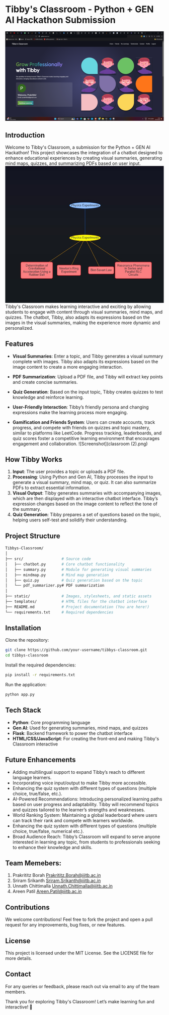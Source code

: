 # Tibby's Classroom - Python + GEN AI Hackathon Submission
![Screenshot](home_page.png)
## Introduction

Welcome to Tibby's Classroom, a submission for the Python + GEN AI Hackathon! This project showcases the integration of a chatbot designed to enhance educational experiences by creating visual summaries, generating mind maps, quizzes, and summarizing PDFs based on user input.
![Mindmap generated by tibby](mind-map.jpg)</br>
Tibby's Classroom makes learning interactive and exciting by allowing students to engage with content through visual summaries, mind maps, and quizzes. The chatbot, Tibby, also adapts its expressions based on the images in the visual summaries, making the experience more dynamic and personalized.
## Features

- **Visual Summaries**: Enter a topic, and Tibby generates a visual summary complete with images. Tibby also adapts its expressions based on the image content to create a more engaging interaction.
  
- **PDF Summarization**: Upload a PDF file, and Tibby will extract key points and create concise summaries.
- **Quiz Generation**: Based on the input topic, Tibby creates quizzes to test knowledge and reinforce learning.
- **User-Friendly Interaction**: Tibby’s friendly persona and changing expressions make the learning process more engaging.
- **Gamification and Friends System**: Users can create accounts, track progress, and compete with friends on quizzes and topic mastery, similar to platforms like LeetCode. Progress tracking, leaderboards, and quiz scores foster a competitive learning environment that encourages engagement and collaboration.
![Screenshot](classroom (2).png)
## How Tibby Works

1. **Input**: The user provides a topic or uploads a PDF file.
2. **Processing**: Using Python and Gen AI, Tibby processes the input to generate a visual summary, mind map, or quiz. It can also summarize PDFs to extract essential information.
3. **Visual Output**: Tibby generates summaries with accompanying images, which are then displayed with an interactive chatbot interface. Tibby’s expression changes based on the image content to reflect the tone of the summary.
4. **Quiz Generation**: Tibby prepares a set of questions based on the topic, helping users self-test and solidify their understanding.

## Project Structure

```bash
Tibbys-Classroom/
│
├── src/                 # Source code
│   ├── chatbot.py       # Core chatbot functionality
│   ├── summary.py       # Module for generating visual summaries
│   ├── mindmap.py       # Mind map generation
│   ├── quiz.py          # Quiz generation based on the topic
│   └── pdf_summarizer.py# PDF summarization
│
├── static/              # Images, stylesheets, and static assets
├── templates/           # HTML files for the chatbot interface
├── README.md            # Project documentation (You are here!)
└── requirements.txt     # Required dependencies
```
## Installation
Clone the repository:
```bash
git clone https://github.com/your-username/tibbys-classroom.git
cd tibbys-classroom
```
Install the required dependencies:
```bash
pip install -r requirements.txt
```
Run the application:
```bash
python app.py
```
## Tech Stack
- **Python**: Core programming language
- **Gen AI**: Used for generating summaries, mind maps, and quizzes
- **Flask**: Backend framework to power the chatbot interface
- **HTML/CSS/JavaScript**: For creating the front-end and making Tibby's Classroom interactive
## Future Enhancements
- Adding multilingual support to expand Tibby’s reach to different language learners.
- Incorporating voice input/output to make Tibby more accessible.
- Enhancing the quiz system with different types of questions (multiple choice, true/false, etc.).
- AI-Powered Recommendations: Introducing personalized learning paths based on user progress and adaptability. Tibby will recommend topics and quizzes tailored to the learner’s strengths and weaknesses.
- World Ranking System: Maintaining a global leaderboard where users can track their rank and compete with learners worldwide.
- Enhancing the quiz system with different types of questions (multiple choice, true/false, numerical etc.).
- Broad Audience Reach: Tibby’s Classroom will expand to serve anyone interested in learning any topic, from students to professionals seeking to enhance their knowledge and skills.

## Team Memebers:
1. Prakrititz Borah  Prakrititz.Borah@iiitb.ac.in
2. Sriram Srikanth  Sriram.Srikanth@iiitb.ac.in
3. Unnath Chittimalla    Unnath.Chittimalla@iiitb.ac.in
4. Areen Patil  Areen.Patil@iiitb.ac.in

## Contributions
We welcome contributions! Feel free to fork the project and open a pull request for any improvements, bug fixes, or new features.

## License
This project is licensed under the MIT License. See the LICENSE file for more details.

## Contact
For any queries or feedback, please reach out via email to any of the team members.

Thank you for exploring Tibby's Classroom! Let’s make learning fun and interactive! 🌟

